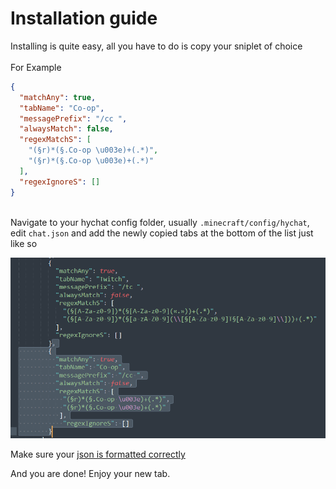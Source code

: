 # Installation guide <br>

Installing is quite easy, all you have to do is copy your sniplet of choice <br>
<br> For Example <br>

```json
{
  "matchAny": true,
  "tabName": "Co-op",
  "messagePrefix": "/cc ",
  "alwaysMatch": false,
  "regexMatchS": [
    "(§r)*(§.Co-op \u003e)+(.*)",
    "(§r)*(§.Co-op \u003e)+(.*)"
  ],
  "regexIgnoreS": []
}
``` 
<br> Navigate to your hychat config folder, usually `.minecraft/config/hychat`, edit `chat.json` and add the newly copied tabs at the bottom of the list just like so <br>

![uselessfield](/assets/installation_example.png "installation example") <br>

Make sure your [json is formatted correctly](https://jsonformatter.curiousconcept.com/#) <br>

And you are done! Enjoy your new tab.

